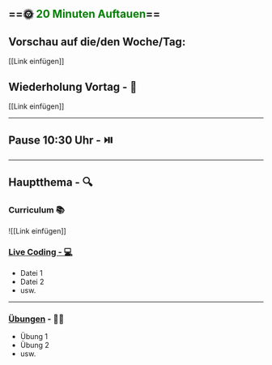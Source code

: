 ## ==🌞 <font style="color:green">20 Minuten Auftauen</font>==

## Vorschau auf die/den Woche/Tag:

[[Link einfügen]]

## Wiederholung Vortag  - 📖

[[Link einfügen]]

---

## Pause 10:30 Uhr - ⏯️

---

## Hauptthema - 🔍

### Curriculum 📚

![[Link einfügen]]


### [Live Coding -  💻](https://github.com/FBW-WD-22-D07/Single-Page-Application-SPA/tree/main)

-   Datei 1
-   Datei 2
-   usw.

---

### [Übungen](https://classroom.github.com/classrooms/113973596-fbw-wd-22-d07-ubungsaufgaben) - 🏋️‍♂️

-   Übung 1
-   Übung 2
-   usw.